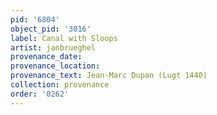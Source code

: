 ```yaml
---
pid: '6804'
object_pid: '3016'
label: Canal with Sloops
artist: janbrueghel
provenance_date:
provenance_location:
provenance_text: Jean-Marc Dupan (Lugt 1440)
collection: provenance
order: '0262'
---
```

